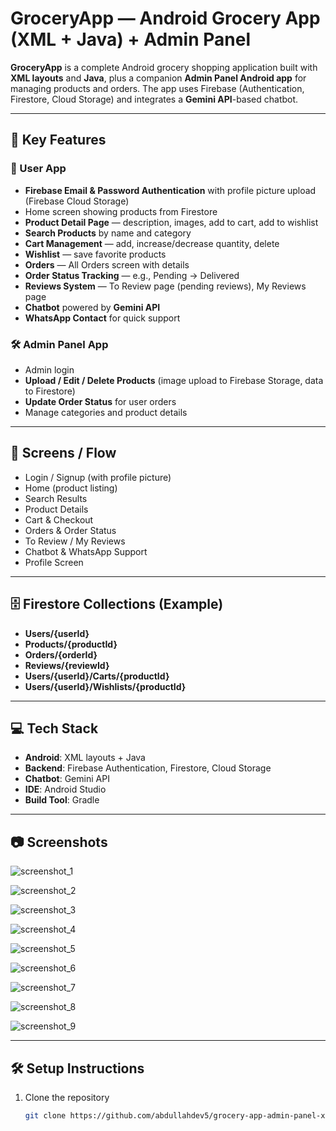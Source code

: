# GroceryApp — Android Grocery App (XML + Java) + Admin Panel

**GroceryApp** is a complete Android grocery shopping application built with **XML layouts** and **Java**, plus a companion **Admin Panel Android app** for managing products and orders. The app uses Firebase (Authentication, Firestore, Cloud Storage) and integrates a **Gemini API**-based chatbot.

---

## 🚀 Key Features

### 🛒 User App
- **Firebase Email & Password Authentication** with profile picture upload (Firebase Cloud Storage)
- Home screen showing products from Firestore
- **Product Detail Page** — description, images, add to cart, add to wishlist
- **Search Products** by name and category
- **Cart Management** — add, increase/decrease quantity, delete
- **Wishlist** — save favorite products
- **Orders** — All Orders screen with details
- **Order Status Tracking** — e.g., Pending → Delivered
- **Reviews System** — To Review page (pending reviews), My Reviews page
- **Chatbot** powered by **Gemini API**
- **WhatsApp Contact** for quick support

### 🛠 Admin Panel App
- Admin login
- **Upload / Edit / Delete Products** (image upload to Firebase Storage, data to Firestore)
- **Update Order Status** for user orders
- Manage categories and product details

---

## 📱 Screens / Flow
- Login / Signup (with profile picture)
- Home (product listing)
- Search Results
- Product Details
- Cart & Checkout
- Orders & Order Status
- To Review / My Reviews
- Chatbot & WhatsApp Support
- Profile Screen

---

## 🗄 Firestore Collections (Example)
- **Users/{userId}**
- **Products/{productId}**
- **Orders/{orderId}**
- **Reviews/{reviewId}**
- **Users/{userId}/Carts/{productId}**
- **Users/{userId}/Wishlists/{productId}**

---

## 💻 Tech Stack
- **Android**: XML layouts + Java
- **Backend**: Firebase Authentication, Firestore, Cloud Storage
- **Chatbot**: Gemini API
- **IDE**: Android Studio
- **Build Tool**: Gradle

---

## 📷 Screenshots

![screenshot_1](https://github.com/user-attachments/assets/2293bc82-da1e-4a15-a4b4-32761b74680a)

![screenshot_2](https://github.com/user-attachments/assets/24a7d89c-1467-436b-8084-3dd3f6412b3d)

![screenshot_3](https://github.com/user-attachments/assets/7c71a616-e2ce-4516-8104-ea9ffa521bc4)

![screenshot_4](https://github.com/user-attachments/assets/c55bca9e-8d19-4d7c-af6a-e88c6a8aedbd)

![screenshot_5](https://github.com/user-attachments/assets/d946e316-c27b-45f5-a0ee-ec63c5ca3245)

![screenshot_6](https://github.com/user-attachments/assets/2d1a6b07-2821-46c1-8112-90363d4e592d)

![screenshot_7](https://github.com/user-attachments/assets/f4acec27-a498-420b-8e1b-879e5f4d6cd5)

![screenshot_8](https://github.com/user-attachments/assets/3e05697d-a30a-4c0e-9e8f-967318db055d)

![screenshot_9](https://github.com/user-attachments/assets/ebcb78ff-b25c-4b5f-8866-5c160e874a99)


---


## 🛠 Setup Instructions
1. Clone the repository  
   ```bash
   git clone https://github.com/abdullahdev5/grocery-app-admin-panel-xml-and-java.git
